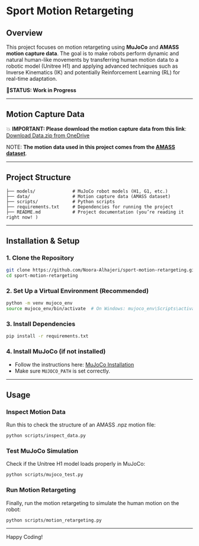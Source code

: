 # **Sport Motion Retargeting**  

## **Overview**  
This project focuses on motion retargeting using **MuJoCo** and **AMASS motion capture data**. The goal is to make robots perform dynamic and natural human-like movements by transferring human motion data to a robotic model (Unitree H1) and applying advanced techniques such as Inverse Kinematics (IK) and potentially Reinforcement Learning (RL) for real-time adaptation.  

🚧**STATUS: Work in Progress**

---
## Motion Capture Data
💥 **IMPORTANT: Please download the motion capture data from this link**:
[Download Data.zip from OneDrive](https://mbzuaiac-my.sharepoint.com/:u:/g/personal/noora_alhajeri_mbzuai_ac_ae1/EThi8eRnjjJMv9jtxGnR5VwB27gOKf1keogjP0VDRkN9iA?e=iJF5h8)

NOTE: 
**The motion data used in this project comes from the [AMASS dataset](https://amass.is.tue.mpg.de/)**.  

---

## **Project Structure**  
```
├── models/              # MuJoCo robot models (H1, G1, etc.)
├── data/                # Motion capture data (AMASS dataset)
├── scripts/             # Python scripts
├── requirements.txt     # Dependencies for running the project
├── README.md            # Project documentation (you’re reading it right now! )
```
---

## **Installation & Setup**  

### **1. Clone the Repository**  
```bash
git clone https://github.com/Noora-Alhajeri/sport-motion-retargeting.git
cd sport-motion-retargeting
```

### **2. Set Up a Virtual Environment (Recommended)**  
```bash
python -m venv mujoco_env
source mujoco_env/bin/activate  # On Windows: mujoco_env\Scripts\activate
```

### **3. Install Dependencies**  
```bash
pip install -r requirements.txt
```

### **4. Install MuJoCo (if not installed)**  
- Follow the instructions here: [MuJoCo Installation](https://mujoco.readthedocs.io/en/latest/)
- Make sure `MUJOCO_PATH` is set correctly.

---

## **Usage**  
### **Inspect Motion Data**  
Run this to check the structure of an AMASS .npz motion file:
```bash
python scripts/inspect_data.py
```

### **Test MuJoCo Simulation** 
Check if the Unitree H1 model loads properly in MuJoCo:
```bash
python scripts/mujoco_test.py
```

### **Run Motion Retargeting**  
Finally, run the motion retargeting to simulate the human motion on the robot:
```bash
python scripts/motion_retargeting.py
```
---

Happy Coding! 
